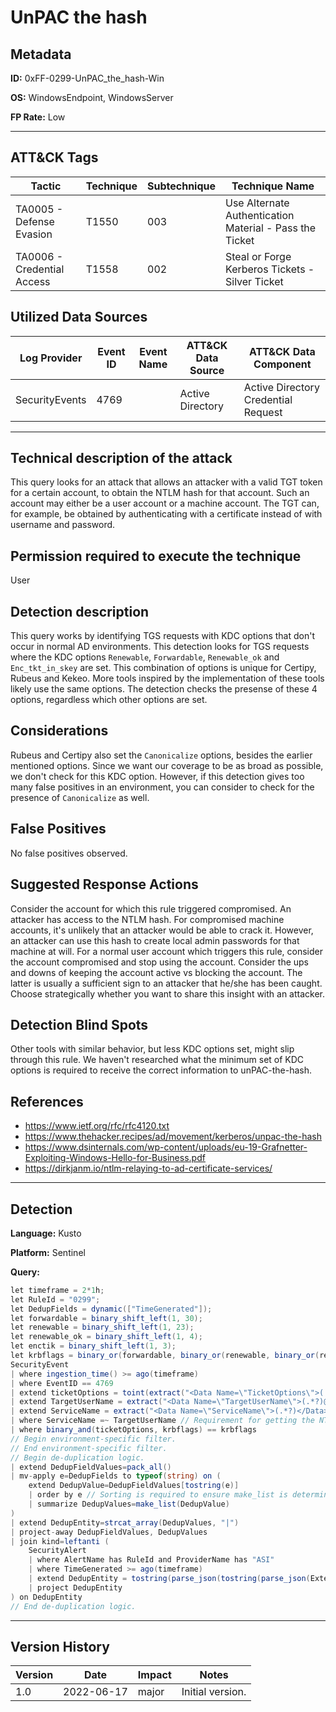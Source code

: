 # UnPAC the hash

## Metadata
**ID:** 0xFF-0299-UnPAC_the_hash-Win

**OS:** WindowsEndpoint, WindowsServer

**FP Rate:** Low

---

## ATT&CK Tags

| Tactic | Technique | Subtechnique | Technique Name |
|---|---|---| --- |
| TA0005 - Defense Evasion | T1550 | 003 | Use Alternate Authentication Material - Pass the Ticket|
| TA0006 - Credential Access | T1558 | 002 | Steal or Forge Kerberos Tickets - Silver Ticket|

## Utilized Data Sources

| Log Provider | Event ID | Event Name | ATT&CK Data Source | ATT&CK Data Component|
|---------|---------|----------|---------|---------|
|SecurityEvents|4769||Active Directory|Active Directory Credential Request|
---

## Technical description of the attack
This query looks for an attack that allows an attacker with a valid TGT token for a certain account, to obtain the NTLM hash for that account. Such an account may either be a user account or a machine account. The TGT can, for example, be obtained by authenticating with a certificate instead of with username and password.


## Permission required to execute the technique
User

## Detection description
This query works by identifying TGS requests with KDC options that don't occur in normal AD environments. This detection looks for TGS requests where the KDC options `Renewable`, `Forwardable`, `Renewable_ok` and `Enc_tkt_in_skey` are set. This combination of options is unique for Certipy, Rubeus and Kekeo. More tools inspired by the implementation of these tools likely use the same options. The detection checks the presense of these 4 options, regardless which other options are set.


## Considerations
Rubeus and Certipy also set the `Canonicalize` options, besides the earlier mentioned options. Since we want our coverage to be
as broad as possible, we don't check for this KDC option. However, if this detection gives too many false positives in
an environment, you can consider to check for the presence of `Canonicalize` as well.


## False Positives
No false positives observed.


## Suggested Response Actions
Consider the account for which this rule triggered compromised. An attacker has access to the NTLM hash. For compromised machine accounts, it's unlikely that an attacker would be able to crack it. However, an attacker can use this hash to create local admin passwords for that machine at will.
For a normal user account which triggers this rule, consider the account compromised and stop using the account. Consider the ups and downs of keeping the account active vs blocking the account. The latter is usually a sufficient sign to an attacker that he/she has been caught. Choose strategically whether you want to share this insight with an attacker.


## Detection Blind Spots
Other tools with similar behavior, but less KDC options set, might slip through this rule. We haven't researched what the minimum set of KDC options is required to receive the correct information to unPAC-the-hash.


## References
* https://www.ietf.org/rfc/rfc4120.txt
* https://www.thehacker.recipes/ad/movement/kerberos/unpac-the-hash
* https://www.dsinternals.com/wp-content/uploads/eu-19-Grafnetter-Exploiting-Windows-Hello-for-Business.pdf
* https://dirkjanm.io/ntlm-relaying-to-ad-certificate-services/

---
## Detection

**Language:** Kusto

**Platform:** Sentinel

**Query:**
```C#
let timeframe = 2*1h;
let RuleId = "0299";
let DedupFields = dynamic(["TimeGenerated"]);
let forwardable = binary_shift_left(1, 30);
let renewable = binary_shift_left(1, 23);
let renewable_ok = binary_shift_left(1, 4);
let enctik = binary_shift_left(1, 3);
let krbflags = binary_or(forwardable, binary_or(renewable, binary_or(renewable_ok, binary_or(enctik, 0))));
SecurityEvent
| where ingestion_time() >= ago(timeframe)
| where EventID == 4769
| extend ticketOptions = toint(extract("<Data Name=\"TicketOptions\">(.*?)</Data>", 1, EventData))
| extend TargetUserName = extract("<Data Name=\"TargetUserName\">(.*?)@.*?</Data>", 1, EventData)
| extend ServiceName = extract("<Data Name=\"ServiceName\">(.*?)</Data>", 1, EventData)
| where ServiceName =~ TargetUserName // Requirement for getting the NT hash with U2U. This makes the KDC encrypt the NT hash with the key in the TGT.
| where binary_and(ticketOptions, krbflags) == krbflags
// Begin environment-specific filter.
// End environment-specific filter.
// Begin de-duplication logic.
| extend DedupFieldValues=pack_all()
| mv-apply e=DedupFields to typeof(string) on (
    extend DedupValue=DedupFieldValues[tostring(e)]
    | order by e // Sorting is required to ensure make_list is deterministic.
    | summarize DedupValues=make_list(DedupValue)
)
| extend DedupEntity=strcat_array(DedupValues, "|")
| project-away DedupFieldValues, DedupValues
| join kind=leftanti (
    SecurityAlert
    | where AlertName has RuleId and ProviderName has "ASI"
    | where TimeGenerated >= ago(timeframe)
    | extend DedupEntity = tostring(parse_json(tostring(parse_json(ExtendedProperties)["Custom Details"])).DedupEntity[0])
    | project DedupEntity
) on DedupEntity
// End de-duplication logic.
```

---

## Version History
| Version | Date | Impact | Notes |
|---------|------|--------|------|
| 1.0  | 2022-06-17| major | Initial version. |